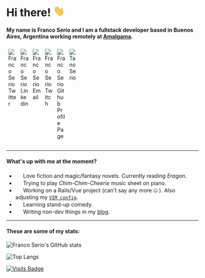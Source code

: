 # Hi there! <img src="https://raw.githubusercontent.com/francoserio/francoserio/master/assets/wave.gif" width="30px">

#### My name is Franco Serio and I am a fullstack developer based in Buenos Aires, Argentina working remotely at [Amalgama](https://amalgama.co).

<div style="display: inline-flex; padding-bottom: 10px;">
    <a style="margin: 5px;" href="https://twitter.com/Frank_Naipe" target="_blank">
        <img align="left" alt="Franco Serio Twitter" width="22px" src="https://icongr.am/fontawesome/twitter.svg?size=128&color=81b214" />
    </a>
    <a style="margin: 5px;" href="https://www.linkedin.com/in/franco-serio-458666b3/" target="_blank">
        <img align="left" alt="Franco Serio Linkedin" width="22px" src="https://icongr.am/fontawesome/linkedin.svg?size=128&color=81b214" />
    </a>
    <a style="margin: 5px;" href="mailto:francoagustinserio@gmail.com" target="_blank">
        <img align="left" alt="Franco Serio Email" width="22px" src="https://icongr.am/fontawesome/envelope.svg?size=128&color=81b214" />
    </a> 
    <a style="margin: 5px;" href="https://www.twitch.tv/franquitoserio" target="_blank">
        <img align="left" alt="Franco Serio Twitch" width="22px" src="https://icongr.am/fontawesome/twitch.svg?size=128&color=81b214" />
    </a> 
    <a style="margin: 5px;" href="https://francoserio.github.io/" target="_blank">
        <img align="left" alt="Franco Serio Github Profile Page" width="22px" src="https://icongr.am/fontawesome/github.svg?size=128&color=81b214" />
    </a>
    <a style="margin: 5px;" href="https://www.instagram.com/tano.serio/" target="_blank">
        <img align="left" alt="Tano Serio" width="22px" src="https://icongr.am/fontawesome/instagram.svg?size=128&color=81b214" />
    </a>
</div>
<br>

---

#### What's up with me at the moment?

- <img height="16" width="16" src="https://icongr.am/material/book-open-page-variant.svg?size=16&color=81b214" /> Love fiction and magic/fantasy novels. Currently reading _Eragon_.
- <img height="16" width="16" src="https://icongr.am/material/piano.svg?size=16&color=81b214" /> Trying to play _Chim-Chim-Cheerie_ music sheet on piano.
- <img height="16" width="16" src="https://icongr.am/material/laptop.svg?size=16&color=81b214" /> Working on a Rails/Vue project (can't say any more :zipper_mouth_face: ). Also adjusting my [`VIM config`](https://github.com/francoserio/neovim-config).
- <img height="16" width="16" src="https://icongr.am/material/microphone.svg?size=16&color=81b214" /> Learning stand-up comedy.
- <img height="16" width="16" src="https://icongr.am/material/feather.svg?size=16&color=81b214" /> Writing non-dev things in my [blog](https://elrincondeltano.com).

---

<!-- #### My last notes on development (soon): -->

#### These are some of my stats:

![Franco Serio's GitHub stats](https://github-readme-stats.vercel.app/api?username=francoserio&show_icons=true&theme=gruvbox&count_private=true)

![Top Langs](https://github-readme-stats.vercel.app/api/top-langs/?username=francoserio&layout=compact&langs_count=10&hide=ASP&theme=gruvbox)

[![Visits Badge](https://badges.pufler.dev/visits/francoserio/francoserio)](https://badges.pufler.dev)
